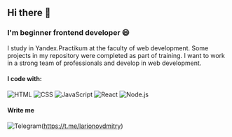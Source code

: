 ## Hi there 👋

### I'm beginner frontend developer 😄

I study in Yandex.Practikum at the faculty of web development.
Some projects in my repository were completed as part of training.
I want to work in a strong team of professionals and develop in web development. 

#### I code with:

![HTML](https://img.shields.io/badge/-HTML-pink?style=flat-square&logo=html)
![CSS](https://img.shields.io/badge/-CSS-green?style=flat-square&logo=CSS)
![JavaScript](https://img.shields.io/badge/-JavaScript-red?style=flat-square&logo=JavaScript)
![React](https://img.shields.io/badge/-React-blue?style=flat-square&logo=React)
![Node.js](https://img.shields.io/badge/-Node.js-yellow?style=flat-square&logo=Node.js)

#### Write me

![Telegram](https://img.shields.io/badge/-Telegram-gray?style=flat-square&logo=Telegram)(https://t.me/larionovdmitry)

<!--
**Dreem13/Dreem13** is a ✨ _special_ ✨ repository because its `README.md` (this file) appears on your GitHub profile.

Here are some ideas to get you started:

- 🔭 I’m currently working on ...
- 🌱 I’m currently learning ...
- 👯 I’m looking to collaborate on ...
- 🤔 I’m looking for help with ...
- 💬 Ask me about ...
- 📫 How to reach me: ...
- 😄 Pronouns: ...
- ⚡ Fun fact: ...
-->
